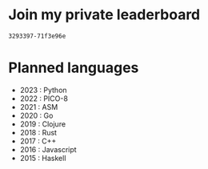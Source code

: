 # Join my private leaderboard 

```
3293397-71f3e96e
```

# Planned languages 

- 2023 : Python
- 2022 : PICO-8 
- 2021 : ASM 
- 2020 : Go
- 2019 : Clojure
- 2018 : Rust 
- 2017 : C++ 
- 2016 : Javascript
- 2015 : Haskell